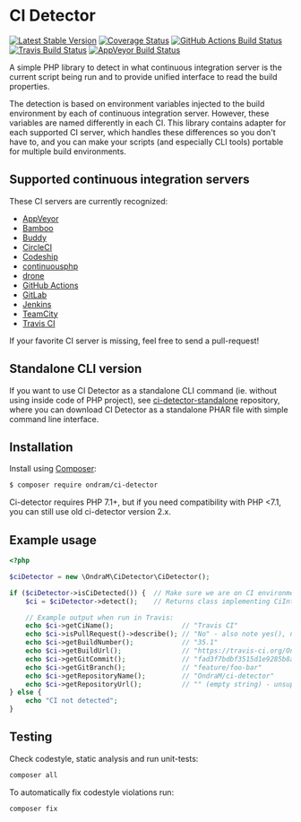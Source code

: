 # CI Detector

[![Latest Stable Version](https://img.shields.io/packagist/v/ondram/ci-detector.svg?style=flat-square)](https://packagist.org/packages/ondram/ci-detector)
[![Coverage Status](https://img.shields.io/coveralls/OndraM/ci-detector/master.svg?style=flat-square)](https://coveralls.io/r/OndraM/ci-detector)
[![GitHub Actions Build Status](https://img.shields.io/github/workflow/status/OndraM/ci-detector/PHP?style=flat-square&label=GitHub%20Actions%20build)](https://github.com/OndraM/ci-detector/actions)
[![Travis Build Status](https://img.shields.io/travis/OndraM/ci-detector.svg?style=flat-square&label=Travis%20build)](https://travis-ci.org/OndraM/ci-detector)
[![AppVeyor Build Status](https://img.shields.io/appveyor/ci/OndraM/ci-detector.svg?style=flat-square&label=AppVeyor%20build)](https://ci.appveyor.com/project/OndraM/ci-detector)

A simple PHP library to detect in what continuous integration server is the current script being run and to provide
unified interface to read the build properties.

The detection is based on environment variables injected to the build environment by each of continuous integration
server. However, these variables are named differently in each CI. This library contains adapter for each supported
CI server, which handles these differences so you don't have to, and you can make your scripts (and especially CLI tools)
portable for multiple build environments.

## Supported continuous integration servers

These CI servers are currently recognized:

 - [AppVeyor](https://www.appveyor.com/)
 - [Bamboo](https://www.atlassian.com/software/bamboo)
 - [Buddy](https://buddy.works/)
 - [CircleCI](https://circleci.com/)
 - [Codeship](https://codeship.com/)
 - [continuousphp](https://continuousphp.com/)
 - [drone](https://github.com/drone/drone/)
 - [GitHub Actions](https://github.com/features/actions)
 - [GitLab](https://about.gitlab.com/gitlab-ci/)
 - [Jenkins](https://jenkins.io/)
 - [TeamCity](https://www.jetbrains.com/teamcity/)
 - [Travis CI](https://travis-ci.org/)

If your favorite CI server is missing, feel free to send a pull-request!

## Standalone CLI version
If you want to use CI Detector as a standalone CLI command (ie. without using inside code of PHP project),
see [ci-detector-standalone](https://github.com/OndraM/ci-detector-standalone) repository, where you can
download CI Detector as a standalone PHAR file with simple command line interface.

## Installation

Install using [Composer](https://getcomposer.org/):

```sh
$ composer require ondram/ci-detector
```

Ci-detector requires PHP 7.1+, but if you need compatibility with PHP <7.1, you can still use old ci-detector version 2.x.

## Example usage

```php
<?php

$ciDetector = new \OndraM\CiDetector\CiDetector();

if ($ciDetector->isCiDetected()) {  // Make sure we are on CI environment
    $ci = $ciDetector->detect();    // Returns class implementing CiInterface or throws CiNotDetectedException

    // Example output when run in Travis:
    echo $ci->getCiName();                 // "Travis CI"
    echo $ci->isPullRequest()->describe(); // "No" - also note yes(), no() and maybe() methods which returns boolean
    echo $ci->getBuildNumber();            // "35.1"
    echo $ci->getBuildUrl();               // "https://travis-ci.org/OndraM/ci-detector/jobs/148395137"
    echo $ci->getGitCommit();              // "fad3f7bdbf3515d1e9285b8aa80feeff74507bdd"
    echo $ci->getGitBranch();              // "feature/foo-bar"
    echo $ci->getRepositoryName();         // "OndraM/ci-detector"
    echo $ci->getRepositoryUrl();          // "" (empty string) - unsupported on Travis, will return eg. "ssh://git@gitserver:7999/project/repo.git" on Jenkins etc.)
} else {
    echo "CI not detected";
}
```

## Testing

Check codestyle, static analysis and run unit-tests:

```sh
composer all
```

To automatically fix codestyle violations run:

```sh
composer fix
```
